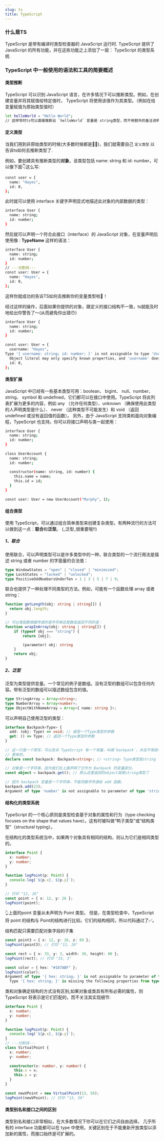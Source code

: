 ```yaml
---
slug: ts
title: TypeScript
---
```


### 什么是TS

TypeScript 是带有编译时类型检查器的 JavaScript 运行时.
TypeScript 提供了 JavaScript 的所有功能，并在这些功能之上添加了一层： TypeScript 的类型系统.

### TypeScript 中一般使用的语法和工具的简要概述

#### 类型推断

TypeScript 可以识别 JavaScript 语言，在许多情况下可以推断类型。例如，在创建变量并将其赋值给特定值时， TypeScript 将使用该值作为其类型。（例如在给变量赋值为原始类型值时）

```bash
let helloWorld = "Hello World"; 
// 这样写时ts可以直接推断出 `helloWorld` 变量是 string类型，而不用额外的备注说明
```

#### 定义类型

当我们用到非原始类型的时候(大多数时候都是🤷‍♀️)，我们就需要自己 `定义类型` 以告诉ts如何去推断类型了.

例如，要创建具有推断类型的**对象**，该类型包括 name: string 和 id: number，可以像下面👇这么写:

```bash
const user = {
  name: "Hayes",
  id: 0,
};
```
此时就可以使用 interface 关键字声明显式地描述此对象的内部数据的类型：

```bash
interface User {
  name: string;
  id: number;
}
```

然后就可以声明一个符合此接口（interface）的 JavaScript 对象，在变量声明后使用像 : **TypeName** 这样的语法：

```bash
interface User {
  name: string;
  id: number;
}
// ---分割线---
const user: User = {
  name: "Hayes",
  id: 0,
};
```
这样你就成功的告诉TS如何去推断你的变量类型啦🎉！

经过这样的操作，后面如果你提供的对象，跟定义的接口结构不一致，ts就能及时地给出你警告了～(从而避免你出错😯)

```bash
interface User {
  name: string;
  id: number;
}
 
const user: User = {
  username: "Hayes",
Type '{ username: string; id: number; }' is not assignable to type 'User'.
  Object literal may only specify known properties, and 'username' does not exist in type 'User'.
  id: 0,
};
```

#### 类型扩展

JavaScript 中已经有一些基本类型可用：boolean、 bigint、 null、number、 string、 symbol 和 undefined，它们都可以在接口中使用。TypeScript 将此列表扩展为更多的内容，例如 any （允许任何类型）、unknown （确保使用此类型的人声明类型是什么）、 never （这种类型不可能发生）和 void （返回 undefined 或没有返回值的函数）。
另外，由于 JavaScript 支持类和面向对象编程，TypeScript 也支持。你可以将接口声明与类一起使用：

```bash
interface User {
  name: string;
  id: number;
}
 
class UserAccount {
  name: string;
  id: number;
 
  constructor(name: string, id: number) {
    this.name = name;
    this.id = id;
  }
}
 
const user: User = new UserAccount("Murphy", 1);
```

#### 组合类型

使用 TypeScript，可以通过组合简单类型来创建复杂类型。有两种流行的方法可以做到这一点：**联合**和**泛型**。 (_泛型_很重要哦‼️)

##### 1、联合

使用联合，可以声明类型可以是许多类型中的一种，联合类型的一个流行用法是描述 string 或者 number 的字面量的合法值：

```ts
type WindowStates = "open" | "closed" | "minimized";
type LockStates = "locked" | "unlocked";
type PositiveOddNumbersUnderTen = 1 | 3 | 5 | 7 | 9;
```

联合也提供了一种处理不同类型的方法。例如，可能有一个函数处理 array 或者 string：

```ts
function getLength(obj: string | string[]) {
  return obj.length;
}

// 可以使函数根据传递的是字符串还是数组返回不同的值：
function wrapInArray(obj: string | string[]) {
    if (typeof obj === "string") {
        return [obj];

        (parameter) obj: string
    }
    return obj;
}
```

##### 2、泛型

泛型为类型提供变量。一个常见的例子是数组。没有泛型的数组可以包含任何内容。带有泛型的数组可以描述数组包含的值。

```ts
type StringArray = Array<string>;
type NumberArray = Array<number>;
type ObjectWithNameArray = Array<{ name: string }>;
```

可以声明自己使用泛型的类型：

```ts
interface Backpack<Type> {
  add: (obj: Type) => void; // 接受一个Type类型的参数
  get: () => Type; // 返回一个Type类型的参数
}
 
// 这一行是一个简写，可以告诉 TypeScript 有一个常量，叫做`backpack`，并且不用担心它是从哪
// 里来的。
declare const backpack: Backpack<string>; // <string> Type类型是string
 
// 对象是一个字符串，因为我们在上面声明了它作为 Backpack 的变量部分。
const object = backpack.get(); // 那么这里返回的object就是string类型了
 
// 因为 backpack 变量是一个字符串，不能将数字传递给 add 函数。
backpack.add(23);
Argument of type 'number' is not assignable to parameter of type 'string'.
```

#### 结构化的类型系统

TypeScript 的一个核心原则是类型检查基于对象的属性和行为（type checking focuses on the shape that values have）。这有时被叫做“鸭子类型”或“结构类型”（structural typing）。

在结构化的类型系统当中，如果两个对象具有相同的结构，则认为它们是相同类型的。

```ts
interface Point {
  x: number;
  y: number;
}
 
function logPoint(p: Point) {
  console.log(`${p.x}, ${p.y}`);
}
 
// 打印 "12, 26"
const point = { x: 12, y: 26 };
logPoint(point);
```
👆上面的point 变量从未声明为 Point 类型。 但是，在类型检查中，TypeScript 将 point 的结构与 Point的结构进行比较。它们的结构相同，所以代码通过了✅。

结构匹配只需要匹配对象字段的子集

```ts
const point3 = { x: 12, y: 26, z: 89 };
logPoint(point3); // 打印 "12, 26"
 
const rect = { x: 33, y: 3, width: 30, height: 80 };
logPoint(rect); // 打印 "33, 3"
 
const color = { hex: "#187ABF" };
logPoint(color);
Argument of type '{ hex: string; }' is not assignable to parameter of type 'Point'.
  Type '{ hex: string; }' is missing the following properties from type 'Point': x, y
```
类和对象确定结构的方式没有区别,如果对象或类具有所有必需的属性，则 TypeScript 将表示是它们匹配的，而不关注其实现细节:

```ts
interface Point {
  x: number;
  y: number;
}
 
function logPoint(p: Point) {
  console.log(`${p.x}, ${p.y}`);
}
// ---分割线---
class VirtualPoint {
  x: number;
  y: number;
 
  constructor(x: number, y: number) {
    this.x = x;
    this.y = y;
  }
}
 
const newVPoint = new VirtualPoint(13, 56);
logPoint(newVPoint); // 打印 "13, 56"
```
#### 类型别名和接口之间的区别
类型别名和接口非常相似，在大多数情况下你可以在它们之间自由选择。 几乎所有的 interface 功能都可以在 type 中使用，关键区别在于不能重新开放类型以添加新的属性，而接口始终是可扩展的。
